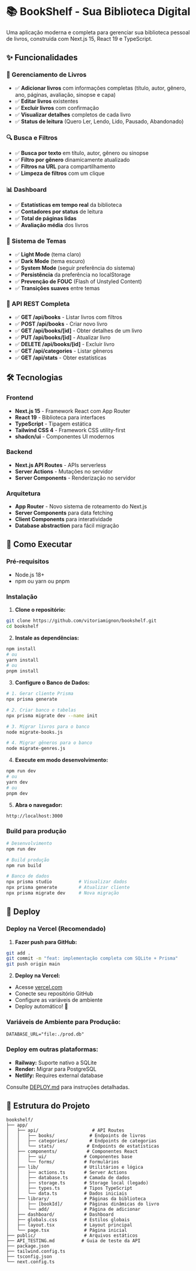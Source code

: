 # 📚 BookShelf - Sua Biblioteca Digital

Uma aplicação moderna e completa para gerenciar sua biblioteca pessoal de livros, construída com Next.js 15, React 19 e TypeScript.

## ✨ Funcionalidades

### 📖 Gerenciamento de Livros
- ✅ **Adicionar livros** com informações completas (título, autor, gênero, ano, páginas, avaliação, sinopse e capa)
- ✅ **Editar livros** existentes
- ✅ **Excluir livros** com confirmação
- ✅ **Visualizar detalhes** completos de cada livro
- ✅ **Status de leitura** (Quero Ler, Lendo, Lido, Pausado, Abandonado)

### 🔍 Busca e Filtros
- ✅ **Busca por texto** em título, autor, gênero ou sinopse
- ✅ **Filtro por gênero** dinamicamente atualizado
- ✅ **Filtros na URL** para compartilhamento
- ✅ **Limpeza de filtros** com um clique

### 📊 Dashboard
- ✅ **Estatísticas em tempo real** da biblioteca
- ✅ **Contadores por status** de leitura
- ✅ **Total de páginas lidas**
- ✅ **Avaliação média** dos livros

### 🎨 Sistema de Temas
- ✅ **Light Mode** (tema claro)
- ✅ **Dark Mode** (tema escuro) 
- ✅ **System Mode** (seguir preferência do sistema)
- ✅ **Persistência** da preferência no localStorage
- ✅ **Prevenção de FOUC** (Flash of Unstyled Content)
- ✅ **Transições suaves** entre temas

### 🚀 API REST Completa
- ✅ **GET /api/books** - Listar livros com filtros
- ✅ **POST /api/books** - Criar novo livro
- ✅ **GET /api/books/[id]** - Obter detalhes de um livro
- ✅ **PUT /api/books/[id]** - Atualizar livro
- ✅ **DELETE /api/books/[id]** - Excluir livro
- ✅ **GET /api/categories** - Listar gêneros
- ✅ **GET /api/stats** - Obter estatísticas

## 🛠️ Tecnologias

### Frontend
- **Next.js 15** - Framework React com App Router
- **React 19** - Biblioteca para interfaces
- **TypeScript** - Tipagem estática
- **Tailwind CSS 4** - Framework CSS utility-first
- **shadcn/ui** - Componentes UI modernos

### Backend
- **Next.js API Routes** - APIs serverless
- **Server Actions** - Mutações no servidor
- **Server Components** - Renderização no servidor

### Arquitetura
- **App Router** - Novo sistema de roteamento do Next.js
- **Server Components** para data fetching
- **Client Components** para interatividade
- **Database abstraction** para fácil migração

## 🚦 Como Executar

### Pré-requisitos
- Node.js 18+ 
- npm ou yarn ou pnpm

### Instalação

1. **Clone o repositório:**
```bash
git clone https://github.com/vitoriamignon/bookshelf.git
cd bookshelf
```

2. **Instale as dependências:**
```bash
npm install
# ou
yarn install
# ou
pnpm install
```

3. **Configure o Banco de Dados:**
```bash
# 1. Gerar cliente Prisma
npx prisma generate

# 2. Criar banco e tabelas
npx prisma migrate dev --name init

# 3. Migrar livros para o banco
node migrate-books.js

# 4. Migrar gêneros para o banco
node migrate-genres.js
```

4. **Execute em modo desenvolvimento:**
```bash
npm run dev
# ou
yarn dev
# ou 
pnpm dev
```

5. **Abra o navegador:**
```
http://localhost:3000
```

### Build para produção

```bash
# Desenvolvimento
npm run dev

# Build produção
npm run build

# Banco de dados
npx prisma studio          # Visualizar dados
npx prisma generate        # Atualizar cliente
npx prisma migrate dev     # Nova migração

```

## 🚀 Deploy

### Deploy na Vercel (Recomendado)

1. **Fazer push para GitHub:**
```bash
git add .
git commit -m "feat: implementação completa com SQLite + Prisma"
git push origin main
```

2. **Deploy na Vercel:**
- Acesse [vercel.com](https://vercel.com)
- Conecte seu repositório GitHub
- Configure as variáveis de ambiente
- Deploy automático! 🎉

### Variáveis de Ambiente para Produção:
```env
DATABASE_URL="file:./prod.db"
```

### Deploy em outras plataformas:
- **Railway:** Suporte nativo a SQLite
- **Render:** Migrar para PostgreSQL
- **Netlify:** Requires external database

Consulte [DEPLOY.md](./DEPLOY.md) para instruções detalhadas.

## 📁 Estrutura do Projeto

```
bookshelf/
├── app/
│   ├── api/                    # API Routes
│   │   ├── books/             # Endpoints de livros
│   │   ├── categories/        # Endpoints de categorias
│   │   └── stats/            # Endpoints de estatísticas
│   ├── components/           # Componentes React
│   │   ├── ui/              # Componentes base
│   │   └── forms/           # Formulários
│   ├── lib/                 # Utilitários e lógica
│   │   ├── actions.ts       # Server Actions
│   │   ├── database.ts      # Camada de dados
│   │   ├── storage.ts       # Storage local (legado)
│   │   ├── types.ts         # Tipos TypeScript
│   │   └── data.ts          # Dados iniciais
│   ├── library/             # Páginas da biblioteca
│   │   ├── [bookId]/        # Páginas dinâmicas do livro
│   │   └── add/             # Página de adicionar
│   ├── dashboard/           # Dashboard
│   ├── globals.css          # Estilos globais
│   ├── layout.tsx           # Layout principal
│   └── page.tsx             # Página inicial
├── public/                  # Arquivos estáticos
├── API_TESTING.md          # Guia de teste da API
├── package.json
├── tailwind.config.ts
├── tsconfig.json
└── next.config.ts
```


